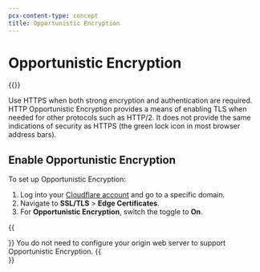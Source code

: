 ```yaml
---
pcx-content-type: concept
title: Opportunistic Encryption
---
```


# Opportunistic Encryption

{{<render file="_opportunistic-encryption-definition.md">}}

Use HTTPS when both strong encryption and authentication are required. HTTP Opportunistic Encryption provides a means of enabling TLS when needed for other protocols such as HTTP/2. It does not provide the same indications of security as HTTPS (the green lock icon in most browser address bars).

## Enable Opportunistic Encryption

To set up Opportunistic Encryption:

1.  Log into your [Cloudflare account](https://dash.cloudflare.com) and go to a specific domain.
2.  Navigate to **SSL/TLS** > **Edge Certificates**.
3.  For **Opportunistic Encryption**, switch the toggle to **On**.

{{<Aside type="note">}}
You do not need to configure your origin web server to support Opportunistic Encryption.
{{</Aside>}}
